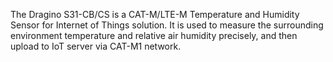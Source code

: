 The Dragino S31-CB/CS is a CAT-M/LTE-M Temperature and Humidity Sensor for Internet of Things solution. It is used to measure the surrounding environment temperature and relative air humidity precisely, and then upload to IoT server via CAT-M1 network.

